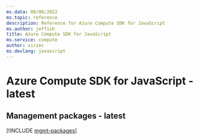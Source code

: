 ```yaml
---
ms.data: 08/08/2022
ms.topic: reference
description: Reference for Azure Compute SDK for JavaScript
ms.author: jeffish
title: Azure Compute SDK for JavaScript
ms.service: compute
author: xirzec
ms.devlang: javascript
---
```

# Azure Compute SDK for JavaScript - latest

## Management packages - latest
[!INCLUDE [mgmt-packages](compute-mgmt-index.md)]